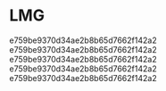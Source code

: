 # LMG
e759be9370d34ae2b8b65d7662f142a2
e759be9370d34ae2b8b65d7662f142a2
e759be9370d34ae2b8b65d7662f142a2
e759be9370d34ae2b8b65d7662f142a2
e759be9370d34ae2b8b65d7662f142a2
